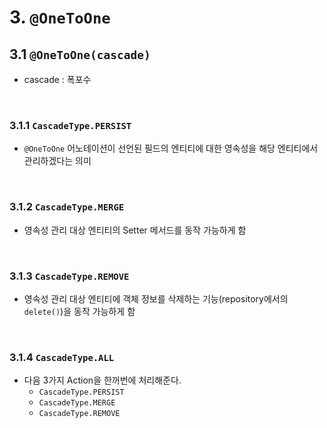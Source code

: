 # 3. `@OneToOne`

## 3.1 `@OneToOne(cascade)`

- cascade : 폭포수

<br>

### 3.1.1 `CascadeType.PERSIST`

- `@OneToOne` 어노테이션이 선언된 필드의 엔티티에 대한 영속성을 해당 엔티티에서 관리하겠다는 의미

<br>

### 3.1.2 `CascadeType.MERGE`

- 영속성 관리 대상 엔티티의 Setter 메서드를 동작 가능하게 함

<br>

### 3.1.3 `CascadeType.REMOVE`

- 영속성 관리 대상 엔티티에 객체 정보를 삭제하는 기능(repository에서의 `delete()`)을 동작 가능하게 함

<br>

### 3.1.4 `CascadeType.ALL`

- 다음 3가지 Action을 한꺼번에 처리해준다.
  - `CascadeType.PERSIST`
  - `CascadeType.MERGE`
  - `CascadeType.REMOVE`